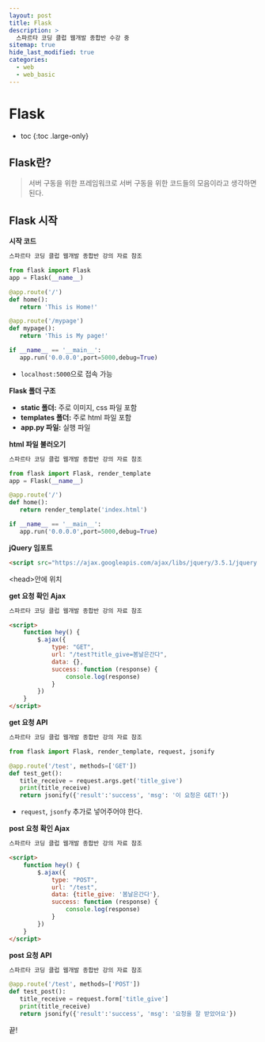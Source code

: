 ```yaml
---
layout: post
title: Flask
description: >
  스파르타 코딩 클럽 웹개발 종합반 수강 중
sitemap: true
hide_last_modified: true
categories:
  - web
  - web_basic
---
```


# Flask

* toc
{:toc .large-only}

## Flask란?

> 서버 구동을 위한 프레임워크로 서버 구동을 위한 코드들의 모음이라고 생각하면 된다. 

## Flask 시작 

__시작 코드__

```py
스파르타 코딩 클럽 웹개발 종합반 강의 자료 참조

from flask import Flask
app = Flask(__name__)

@app.route('/')
def home():
   return 'This is Home!'

@app.route('/mypage')
def mypage():
   return 'This is My page!'

if __name__ == '__main__':
   app.run('0.0.0.0',port=5000,debug=True)
```

- `localhost:5000`으로 접속 가능

__Flask 폴더 구조__

- __static 폴더:__ 주로 이미지, css 파일 포함
- __templates 폴더:__ 주로 html 파일 포함
- __app.py 파일:__ 실행 파일 

__html 파일 불러오기__

```py
스파르타 코딩 클럽 웹개발 종합반 강의 자료 참조

from flask import Flask, render_template
app = Flask(__name__)

@app.route('/')
def home():
   return render_template('index.html')

if __name__ == '__main__':
   app.run('0.0.0.0',port=5000,debug=True)
```

__jQuery 임포트__

```html
<script src="https://ajax.googleapis.com/ajax/libs/jquery/3.5.1/jquery.min.js"></script>
```
\<head>안에 위치

__get 요청 확인 Ajax__
```html
스파르타 코딩 클럽 웹개발 종합반 강의 자료 참조

<script>
    function hey() {
        $.ajax({
            type: "GET",
            url: "/test?title_give=봄날은간다",
            data: {},
            success: function (response) {
                console.log(response)
            }
        })
    }
</script>
```

__get 요청 API__
```py
스파르타 코딩 클럽 웹개발 종합반 강의 자료 참조

from flask import Flask, render_template, request, jsonify

@app.route('/test', methods=['GET'])
def test_get():
   title_receive = request.args.get('title_give')
   print(title_receive)
   return jsonify({'result':'success', 'msg': '이 요청은 GET!'})
```
- `request`, `jsonfy` 추가로 넣어주어야 한다.

__post 요청 확인 Ajax__

```html
스파르타 코딩 클럽 웹개발 종합반 강의 자료 참조

<script>
    function hey() {
        $.ajax({
            type: "POST",
            url: "/test",
            data: {title_give: '봄날은간다'},
            success: function (response) {
                console.log(response)
            }
        })
    }
</script>
```

__post 요청 API__
```py
스파르타 코딩 클럽 웹개발 종합반 강의 자료 참조

@app.route('/test', methods=['POST'])
def test_post():
   title_receive = request.form['title_give']
   print(title_receive)
   return jsonify({'result':'success', 'msg': '요청을 잘 받았어요'})
```

끝!